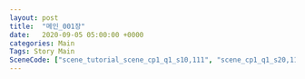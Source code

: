 ```yaml
---
layout: post
title:  "메인_001장"
date:   2020-09-05 05:00:00 +0000
categories: Main
Tags: Story Main
SceneCode: ["scene_tutorial_scene_cp1_q1_s10,111", "scene_cp1_q1_s20,112", "scene_cp1_q2_s10,121", "scene_cp1_q2_s20,122", "scene_cp1_q3_s10,131", "scene_cp1_q3_s20,132", "scene_cp1_q4_s10,141", "scene_cp1_q4_s20,142", "scene_cp1_q4_s30,143"]
---
```

